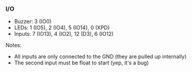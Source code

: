 ### I/O

* Buzzer: 3 (IO0)
* LEDs: 1 (IO5), 2 (IO4), 5 (IO14), 0 (XPD)
* Inputs: 7 (IO13), 4 (IO2), 12 (D3), 6 (IO12)

Notes:

* All inputs are only connected to the GND (they are pulled up internally)
* The second input must be float to start (yep, it's a bug)

